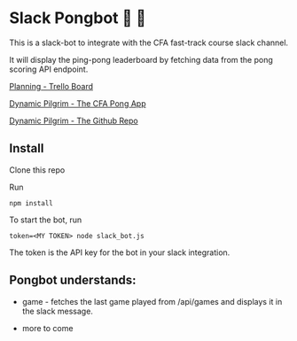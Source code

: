 # Slack Pongbot 🏓 🤖

This is a slack-bot to integrate with the CFA fast-track course slack channel.

It will display the ping-pong leaderboard by fetching data from the pong scoring API endpoint.

[Planning - Trello Board](https://trello.com/b/qKxZTwj5/slack-pongbot)

[Dynamic Pilgrim - The CFA Pong App](http://dynamicpilgrim.herokuapp.com)

[Dynamic Pilgrim - The Github Repo](https://github.com/BinnyK/dynamic-pilgrim)

## Install

Clone this repo

Run

`npm install`

To start the bot, run

`token=<MY TOKEN> node slack_bot.js`

The token is the API key for the bot in your slack integration.

## Pongbot understands:

* game - fetches the last game played from /api/games and displays it in the slack message.

* more to come
